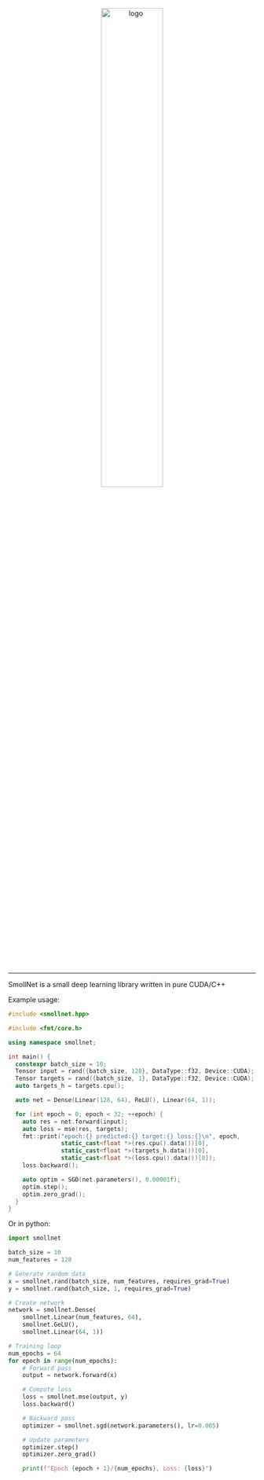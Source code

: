 <div align="center">

<picture>
  <source media="(prefers-color-scheme: light)" srcset="https://raw.githubusercontent.com/wiki/JacobDomagala/SmollNet/logo.svg">
  <img alt="logo" src="https://raw.githubusercontent.com/wiki/JacobDomagala/SmollNet/logo_white.svg" width="50%" height="50%">
</picture>

</div>

---


SmollNet is a small deep learning library written in pure CUDA/C++

Example usage:

```cpp
#include <smollnet.hpp>

#include <fmt/core.h>

using namespace smollnet;

int main() {
  constexpr batch_size = 10;
  Tensor input = rand({batch_size, 128}, DataType::f32, Device::CUDA);
  Tensor targets = rand({batch_size, 1}, DataType::f32, Device::CUDA);
  auto targets_h = targets.cpu();

  auto net = Dense(Linear(128, 64), ReLU(), Linear(64, 1));

  for (int epoch = 0; epoch < 32; ++epoch) {
    auto res = net.forward(input);
    auto loss = mse(res, targets);
    fmt::print("epoch:{} predicted:{} target:{} loss:{}\n", epoch,
               static_cast<float *>(res.cpu().data())[0],
               static_cast<float *>(targets_h.data())[0],
               static_cast<float *>(loss.cpu().data())[0]);
    loss.backward();

    auto optim = SGD(net.parameters(), 0.00001f);
    optim.step();
    optim.zero_grad();
  }
}

```

Or in python:

```python
import smollnet

batch_size = 10
num_features = 128

# Generate random data
x = smollnet.rand(batch_size, num_features, requires_grad=True)
y = smollnet.rand(batch_size, 1, requires_grad=True)

# Create network
network = smollnet.Dense(
    smollnet.Linear(num_features, 64),
    smollnet.GeLU(),
    smollnet.Linear(64, 1))

# Training loop
num_epochs = 64
for epoch in range(num_epochs):
    # Forward pass
    output = network.forward(x)

    # Compute loss
    loss = smollnet.mse(output, y)
    loss.backward()

    # Backward pass
    optimizer = smollnet.sgd(network.parameters(), lr=0.005)

    # Update parameters
    optimizer.step()
    optimizer.zero_grad()

    print(f"Epoch {epoch + 1}/{num_epochs}, Loss: {loss}")
```
